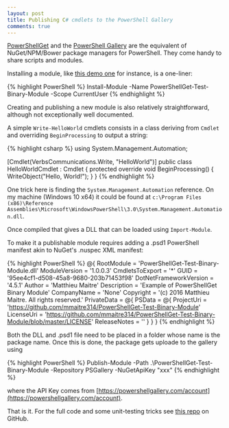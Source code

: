```yaml
---
layout: post
title: Publishing C# cmdlets to the PowerShell Gallery
comments: true
---
```


[PowerShellGet](https://technet.microsoft.com/library/dn807169.aspx) and the [PowerShell Gallery](https://www.powershellgallery.com/) are the equivalent of NuGet/NPM/Bower package managers for PowerShell. They come handy to share scripts and modules.

Installing a module, like [this demo one](https://www.powershellgallery.com/packages/PowerShellGet-Test-Binary-Module/) for instance, is a one-liner:
 
{% highlight PowerShell %}
Install-Module -Name PowerShellGet-Test-Binary-Module -Scope CurrentUser
{% endhighlight %}
 
Creating and publishing a new module is also relatively straightforward, although not exceptionally well documented.

A simple `Write-HelloWorld` cmdlets consists in a class deriving from `Cmdlet` and overriding `BeginProcessing` to output a string:

{% highlight csharp %}
using System.Management.Automation;

[Cmdlet(VerbsCommunications.Write, "HelloWorld")]
public class HelloWorldCmdlet : Cmdlet
{
    protected override void BeginProcessing()
    {
        WriteObject("Hello, World!");
    }
}
{% endhighlight %}

One trick here is finding the `System.Management.Automation` reference. On my machine (Windows 10 x64) it could be found at `c:\Program Files (x86)\Reference Assemblies\Microsoft\WindowsPowerShell\3.0\System.Management.Automation.dll`.

Once compiled that gives a DLL that can be loaded using `Import-Module`.

To make it a publishable module requires adding a .psd1 PowerShell manifest akin to NuGet's .nuspec XML manifest:

{% highlight PowerShell %}
@{
    RootModule = 'PowerShellGet-Test-Binary-Module.dll'
    ModuleVersion = '1.0.0.3'
    CmdletsToExport = '*'
    GUID = '95ee4cf1-d508-45a8-9680-203b71453f98'
    DotNetFrameworkVersion = '4.5.1'
    Author = 'Matthieu Maitre'
    Description = 'Example of PowerShellGet Binary Module'
    CompanyName = 'None'
    Copyright = '(c) 2016 Matthieu Maitre. All rights reserved.'
    PrivateData = @{
        PSData = @{
            ProjectUri = 'https://github.com/mmaitre314/PowerShellGet-Test-Binary-Module'
            LicenseUri = 'https://github.com/mmaitre314/PowerShellGet-Test-Binary-Module/blob/master/LICENSE'
            ReleaseNotes = ''
        }
    }
}
{% endhighlight %}

Both the DLL and .psd1 file need to be placed in a folder whose name is the package name. Once this is done, the package gets uploade to the gallery using

{% highlight PowerShell %}
Publish-Module -Path .\PowerShellGet-Test-Binary-Module -Repository PSGallery -NuGetApiKey "xxx"
{% endhighlight %}

where the API Key comes from [https://powershellgallery.com/account](https://powershellgallery.com/account).

That is it. For the full code and some unit-testing tricks see [this repo](https://github.com/mmaitre314/PowerShellGet-Test-Binary-Module) on GitHub.